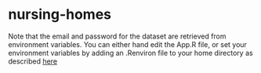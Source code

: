 # nursing-homes
Note that the email and password for the dataset are retrieved from environment variables. You can either hand edit the App.R file, or set your environment variables by adding an .Renviron file to your home directory as described [here](https://cran.r-project.org/web/packages/startup/vignettes/startup-intro.html) 